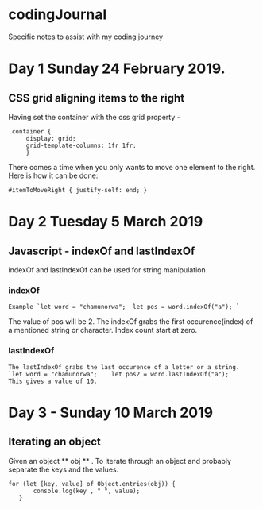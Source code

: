 # codingJournal
Specific notes to assist with my coding journey
# Day 1 Sunday 24 February 2019.
## CSS grid aligning items to the right
Having set the container with the css grid property - 
```
.container {
     display: grid;
     grid-template-columns: 1fr 1fr;
     } 
```
     
There comes a time when you only wants to move one element to the right.
Here is how it can be done:

`#itemToMoveRight { justify-self: end; }`
 # Day 2 Tuesday 5 March 2019
 ## Javascript - indexOf and lastIndexOf 
 indexOf and lastIndexOf can be used for string manipulation
 ### indexOf
    Example `let word = "chamunorwa";  let pos = word.indexOf("a"); `             
 The value of pos will be 2. The indexOf grabs the first occurence(index) of a mentioned string or character.
 Index count start at zero.    
 ### lastIndexOf
    The lastIndexOf grabs the last occurence of a letter or a string.
    `let word = "chamunorwa";    let pos2 = word.lastIndexOf("a");`
    This gives a value of 10.
 # Day 3 - Sunday 10 March 2019
 ## Iterating an object
 Given an object ** obj ** . To iterate through an object and probably separate the keys and the values.
 ```
 for (let [key, value] of Object.entries(obj)) {
        console.log(key , " ", value);
    }
```

    
    
          
